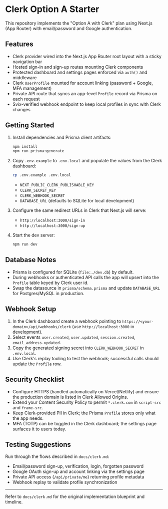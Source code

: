 # Clerk Option A Starter

This repository implements the "Option A with Clerk" plan using Next.js (App Router) with email/password and Google authentication.

## Features

- Clerk provider wired into the Next.js App Router root layout with a sticky navigation bar
- Hosted sign-in and sign-up routes mounting Clerk components
- Protected dashboard and settings pages enforced via `auth()` and middleware
- Clerk `UserProfile` mounted for account linking (password + Google, MFA management)
- Private API route that syncs an app-level `Profile` record via Prisma on each request
- Svix-verified webhook endpoint to keep local profiles in sync with Clerk changes

## Getting Started

1. Install dependencies and Prisma client artifacts:

   ```bash
   npm install
   npm run prisma:generate
   ```

2. Copy `.env.example` to `.env.local` and populate the values from the Clerk dashboard:

   ```bash
   cp .env.example .env.local
   ```

   - `NEXT_PUBLIC_CLERK_PUBLISHABLE_KEY`
   - `CLERK_SECRET_KEY`
   - `CLERK_WEBHOOK_SECRET`
   - `DATABASE_URL` (defaults to SQLite for local development)

3. Configure the same redirect URLs in Clerk that Next.js will serve:

   - `http://localhost:3000/sign-in`
   - `http://localhost:3000/sign-up`

4. Start the dev server:

   ```bash
   npm run dev
   ```

## Database Notes

- Prisma is configured for SQLite (`file:./dev.db`) by default.
- During webhooks or authenticated API calls the app will upsert into the `Profile` table keyed by Clerk user id.
- Swap the datasource in `prisma/schema.prisma` and update `DATABASE_URL` for Postgres/MySQL in production.

## Webhook Setup

1. In the Clerk dashboard create a webhook pointing to `https://<your-domain>/api/webhooks/clerk` (use `http://localhost:3000` in development).
2. Select events `user.created`, `user.updated`, `session.created`, `email_address.updated`.
3. Copy the generated signing secret into `CLERK_WEBHOOK_SECRET` in `.env.local`.
4. Use Clerk's replay tooling to test the webhook; successful calls should update the `Profile` row.

## Security Checklist

- Configure HTTPS (handled automatically on Vercel/Netlify) and ensure the production domain is listed in Clerk Allowed Origins.
- Extend your Content Security Policy to permit `*.clerk.com` in `script-src` and `frame-src`.
- Keep Clerk-provided PII in Clerk; the Prisma `Profile` stores only what the app needs.
- MFA (TOTP) can be toggled in the Clerk dashboard; the settings page surfaces it to users today.

## Testing Suggestions

Run through the flows described in `docs/clerk.md`:

- Email/password sign-up, verification, login, forgotten password
- Google OAuth sign-up and account linking via the settings page
- Private API access (`/api/private/me`) returning profile metadata
- Webhook replay to validate profile synchronization

---

Refer to `docs/clerk.md` for the original implementation blueprint and timeline.

